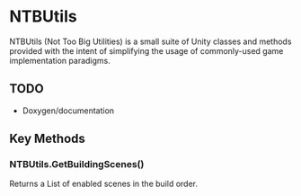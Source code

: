 # NTBUtils
NTBUtils (Not Too Big Utilities) is a small suite of Unity classes and methods provided with the intent of simplifying the usage of commonly-used game implementation paradigms.
## TODO
* Doxygen/documentation
## Key Methods
### NTBUtils.GetBuildingScenes()
Returns a List<string> of enabled scenes in the build order.
